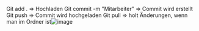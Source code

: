 Git add . =>  Hochladen
Git commit -m "Mitarbeiter" => Commit wird erstellt
Git push => Commit wird hochgeladen
Git pull => holt Änderungen, wenn man im Ordner ist![image](https://user-images.githubusercontent.com/97839383/205439916-3e377536-98c3-48ca-936a-557209b87ea4.png)
